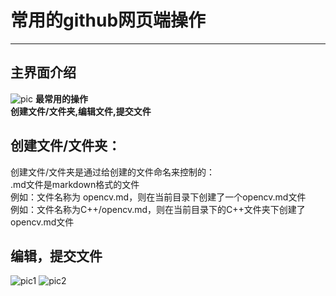# 常用的github网页端操作  
---
## 主界面介绍
![pic](https://github.com/liaotianyu269/flower-style-learning-group/blob/master/%E5%9B%BE%E4%BE%8B/github%E4%B8%BB%E7%95%8C%E9%9D%A2.PNG)
**最常用的操作**  
**创建文件/文件夹,编辑文件,提交文件**  
## 创建文件/文件夹：  
创建文件/文件夹是通过给创建的文件命名来控制的：  
.md文件是markdown格式的文件  
例如：文件名称为 opencv.md，则在当前目录下创建了一个opencv.md文件  
例如：文件名称为C++/opencv.md，则在当前目录下的C++文件夹下创建了opencv.md文件  
## 编辑，提交文件
![pic1](https://github.com/liaotianyu269/flower-style-learning-group/blob/master/%E5%9B%BE%E4%BE%8B/%E6%8D%95%E8%8E%B7.PNG)
![pic2](https://github.com/liaotianyu269/flower-style-learning-group/blob/master/%E5%9B%BE%E4%BE%8B/%E6%8F%90%E4%BA%A4%E6%96%87%E4%BB%B6.PNG)
